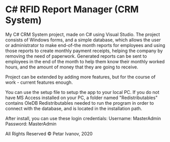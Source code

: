 # C# RFID Report Manager (CRM System)
My C# CRM System project, made on C# using Visual Studio.
The project consists of Windows forms, and a simple database, which allows the user or administrator to make end-of-the month reports for employees and using those reports to create monthly payment receipts, helping the company by removing the need of paperwork.
Generated reports can be sent to employees in the end of the month to help them know their monthly worked hours, and the amount of money that they are going to receive.

Project can be extended by adding more features, but for the course of work - current features enough.

You can use the setup file to setup the app to your local PC.
If you do not have MS Access installed on your PC, a folder named "Redistributables" contains OleDB Redistributables needed to run the program in order to connect with the database, and is located in the installation path.

After install, you can use these login credentials:
Username: MasterAdmin
Password: MasterAdmin


All Rights Reserved
© Petar Ivanov, 2020
